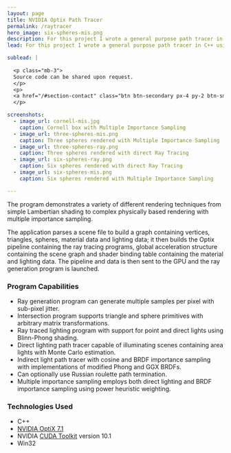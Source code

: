 ```yaml
---
layout: page
title: NVIDIA Optix Path Tracer
permalink: /raytracer
hero_image: six-spheres-mis.png
description: For this project I wrote a general purpose path tracer in C++ using the NVIDA OptiX 7.1 ray tracing engine.  
lead: For this project I wrote a general purpose path tracer in C++ using the [NVIDA OptiX 7.1](https://developer.nvidia.com/optix) ray tracing engine.  

sublead: |
  
  <p class="mb-3">
  Source code can be shared upon request. 
  </p>
  <p>
  <a href="/#section-contact" class="btn btn-secondary px-4 py-2 btn-sm">Contact me</a>
  </p>

screenshots:
  - image_url: cornell-mis.jpg
    caption: Cornell box with Multiple Importance Sampling
  - image_url: three-spheres-mis.png
    caption: Three spheres rendered with Multiple Importance Sampling
  - image_url: three-spheres-ray.png
    caption: Three spheres rendered with direct Ray Tracing
  - image_url: six-spheres-ray.png
    caption: Six spheres rendered with direct Ray Tracing
  - image_url: six-spheres-mis.png
    caption: Six spheres rendered with Multiple Importance Sampling

---
```

The program demonstrates a variety of different rendering techniques from simple Lambertian shading to complex physically based rendering with multiple importance sampling.  

The application parses a scene file to build a graph containing vertices, triangles, spheres, material data and lighting data; it then builds the Optix pipeline containing the ray tracing programs, global acceleration structure containing the scene graph and shader binding table containing the material and lighting data.  The pipeline and data is then sent to the GPU and the ray generation program is launched.  

### Program Capabilities  
- Ray generation program can generate multiple samples per pixel with sub-pixel jitter. 
- Intersection program supports triangle and sphere primitives with arbitrary matrix transformations. 
- Ray traced lighting program with support for point and direct lights using Blinn-Phong shading. 
- Direct lighting path tracer capable of illuminating scenes containing area lights with Monte Carlo estimation.   
- Indirect light path tracer with cosine and BRDF importance sampling with implementations of modified Phong and GGX BRDFs. 
- Can optionally use Russian roulette path termination. 
- Multiple importance sampling employs both direct lighting and BRDF importance sampling using power heuristic weighting. 

### Technologies Used
- C++
- [NVIDIA OptiX 7.1](https://developer.nvidia.com/optix)
- NVIDIA [CUDA Toolkit](https://developer.nvidia.com/cuda-toolkit) version 10.1
- Win32 

